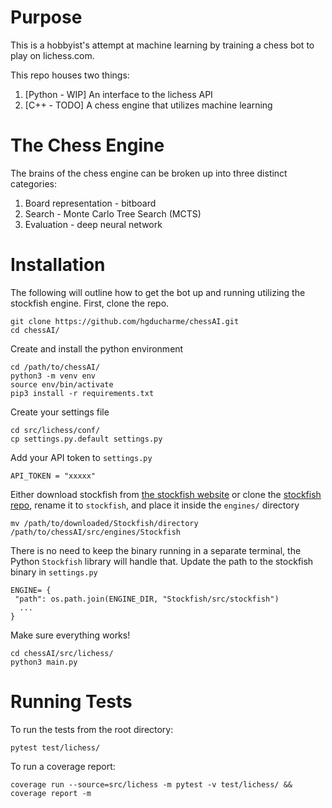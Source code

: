# Purpose

This is a hobbyist's attempt at machine learning by training a chess bot to play on lichess.com. 

This repo houses two things:

1. [Python - WIP] An interface to the lichess API
2. [C++ - TODO] A chess engine that utilizes machine learning

# The Chess Engine

The brains of the chess engine can be broken up into three distinct categories:

1. Board representation - bitboard
2. Search - Monte Carlo Tree Search (MCTS)
3. Evaluation - deep neural network

# Installation

The following will outline how to get the bot up and running utilizing the stockfish engine. First, clone the repo.

```
git clone https://github.com/hgducharme/chessAI.git
cd chessAI/
```

Create and install the python environment

```
cd /path/to/chessAI/
python3 -m venv env
source env/bin/activate
pip3 install -r requirements.txt
```

Create your settings file

```
cd src/lichess/conf/
cp settings.py.default settings.py
```

Add your API token to `settings.py`

```
API_TOKEN = "xxxxx"
```

Either download stockfish from [the stockfish website](https://stockfishchess.org/download/) or clone the [stockfish repo](https://github.com/official-stockfish/Stockfish), rename it to `stockfish`, and place it inside the `engines/` directory

```
mv /path/to/downloaded/Stockfish/directory /path/to/chessAI/src/engines/Stockfish
```

There is no need to keep the binary running in a separate terminal, the Python `Stockfish` library will handle that. Update the path to the stockfish binary in `settings.py` 

```
ENGINE= {
 "path": os.path.join(ENGINE_DIR, "Stockfish/src/stockfish")
  ...
}
```

Make sure everything works!

 ```
 cd chessAI/src/lichess/
 python3 main.py
 ```

# Running Tests

To run the tests from the root directory:

```
pytest test/lichess/
```

To run a coverage report:

```
coverage run --source=src/lichess -m pytest -v test/lichess/ && coverage report -m
```